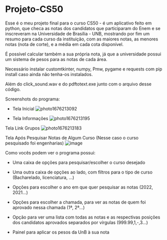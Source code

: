 # Projeto-CS50

Esse é o meu projeto final para o curso CS50 - é um aplicativo feito em python,
que checa as notas dos candidatos que participaram do Enem e se inscreveram na
Universidade de Brasília - UNB, mostrando por fim um resumo para cada
curso da instituição, com as maiores notas, as menores notas (nota de corte), e
a média em cada cota disponível.

É possível calcular também a sua própria nota, já que a universidade possui um
sistema de pesos para as notas de cada área.

Necessário instalar customtkinter, numpy, Pmw, pygame e requests com pip install
caso ainda não tenha-os instalados.

Além do click_sound.wav e do pdftotext.exe junto com o arquivo desse código.


Screenshots do programa:

* Tela Inicial
![photo1676213092](https://user-images.githubusercontent.com/46427886/218318041-9d811d31-d56b-4525-926c-71453e33f188.jpeg)

* Tela Informações
![photo1676213195](https://user-images.githubusercontent.com/46427886/218318057-89dd17f8-dc78-4802-8c39-d91ab6fc4f78.jpeg)

Tela Link Grupos
![photo1676213183](https://user-images.githubusercontent.com/46427886/218318072-a0a21a2d-f3d0-4acd-a992-9cde2a4a51c2.jpeg)

Tela Após Pesquisar Notas de Algum Curso (Nesse caso o curso pesquisado foi engenharias)
![image](https://user-images.githubusercontent.com/46427886/218318100-182c48bb-e681-4d95-82f6-b968720b1be9.png)


Como vocês podem ver o programa possui:

* Uma caixa de opções para pesquisar/escolher o curso desejado

* Uma outra caixa de opções ao lado, com filtros para o tipo de curso (Bacharelado, licenciatura, ...)

* Opções para escolher o ano em que quer pesquisar as notas (2022, 2021...)

* Opções para escolher a chamada, para ver as notas de quem foi aprovado nessa chamada (1ª, 2ª...)

* Opção para ver uma lista com todas as notas e as respectivas posições dos candidatos aprovados separados por vírgulas (999.99,1,-,3...)

* Painel para aplicar os pesos da UnB à sua nota
